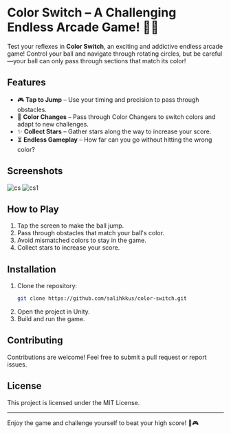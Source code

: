 # Color Switch – A Challenging Endless Arcade Game! 🎨✨

Test your reflexes in **Color Switch**, an exciting and addictive endless arcade game! Control your ball and navigate through rotating circles, but be careful—your ball can only pass through sections that match its color!

## Features

- 🎮 **Tap to Jump** – Use your timing and precision to pass through obstacles.
- 🌈 **Color Changes** – Pass through Color Changers to switch colors and adapt to new challenges.
- ✨ **Collect Stars** – Gather stars along the way to increase your score.
- ⏳ **Endless Gameplay** – How far can you go without hitting the wrong color?

## Screenshots
![cs](https://github.com/user-attachments/assets/a8a5685d-f43e-4232-aa6a-7619460d2081) ![cs1](https://github.com/user-attachments/assets/620465d7-ec6a-4330-8f68-a3179a3d4a4e)


## How to Play
1. Tap the screen to make the ball jump.
2. Pass through obstacles that match your ball's color.
3. Avoid mismatched colors to stay in the game.
4. Collect stars to increase your score.

## Installation
1. Clone the repository:
   ```sh
   git clone https://github.com/salihkkus/color-switch.git
   ```
2. Open the project in Unity.
3. Build and run the game.

## Contributing
Contributions are welcome! Feel free to submit a pull request or report issues.

## License
This project is licensed under the MIT License.

---
Enjoy the game and challenge yourself to beat your high score! 🚀🎮

